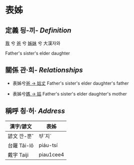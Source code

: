 # 表姊
## 定義 딍-끼- _Definition_
[我](member1.md) 兮 [爸](member2.md) 兮 [姊妹](member12.md) 兮 大漢자와

Father's sister's elder daughter

## 關係 관·희- _Relationships_

- 表姊兮[爸 → 姑丈](member43.md) Father's sister's elder daughter's father

- 表姊兮[媽 → 姑](member12.md) Father's sister's elder daughter's mother



## 稱呼 칑·허· _Address_

漢字/諺文 | 表姊
--- | ---
諺文 깐-뿐ˆ | ᄇᆤˊ지ˊ
台羅 Tâi-lô | piáu-tsí
戴字 Taiji | piau1cee4


